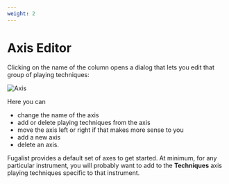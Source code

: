 ```yaml
---
weight: 2
---
```


# Axis Editor

Clicking on the name of the column opens a dialog that lets you edit that group of playing techniques:

![Axis](/axis-editor.png)

Here you can
- change the name of the axis
- add or delete playing techniques from the axis
- move the axis left or right if that makes more sense to you
- add a new axis
- delete an axis.

Fugalist provides a default set of axes to get started. 
At minimum, for any particular instrument, you will probably want to add to the **Techniques** axis playing techniques specific to that instrument.
